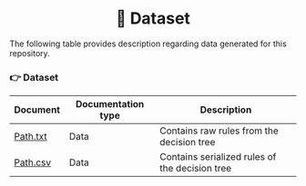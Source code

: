 <h1 align='center'>
   📀 Dataset
</h1>

The following table provides description regarding data generated for this repository.

### 👉  Dataset

| Document      | Documentation type | Description |
| ------------- | ------------------ | ----------- |
| [Path.txt](dataset.md) | Data | Contains raw rules from the decision tree|
| [Path.csv](quickstart.md) | Data | Contains serialized rules of the decision tree |

